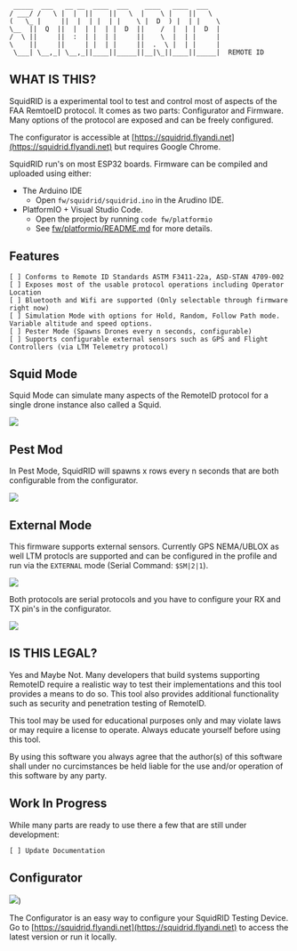 ```
  _____  ___   __ __  ____  ___    ____   ____  ___
 / ___/ /   \ |  |  ||    ||   \  |    \ |    ||   \
(   \_ |     ||  |  | |  | |    \ |  D  ) |  | |    \
 \__  ||  Q  ||  |  | |  | |  D  ||    /  |  | |  D  |
 /  \ ||     ||  :  | |  | |     ||    \  |  | |     |
 \    ||     ||     | |  | |     ||  .  \ |  | |     |
  \___| \__,_| \__,_||____||_____||__|\_||____||_____|  REMOTE ID 
```

## WHAT IS THIS?

SquidRID is a experimental tool to test and control most of aspects of the FAA RemtoeID protocol. It comes as two parts: Configurator and Firmware. Many options of the protocol are exposed and can be freely configured.

The configurator is accessible at [https://squidrid.flyandi.net](https://squidrid.flyandi.net) but requires Google Chrome.

SquidRID run's on most ESP32 boards. Firmware can be compiled and uploaded using either:
* The Arduino IDE
  * Open `fw/squidrid/squidrid.ino` in the Arudino IDE. 
* PlatformIO + Visual Studio Code. 
  * Open the project by running `code fw/platformio`
  * See [fw/platformio/README.md](fw/platformio/README.md) for more details. 

## Features
```
[ ] Conforms to Remote ID Standards ASTM F3411-22a, ASD-STAN 4709-002
[ ] Exposes most of the usable protocol operations including Operator Location
[ ] Bluetooth and Wifi are supported (Only selectable through firmware right now)
[ ] Simulation Mode with options for Hold, Random, Follow Path mode. Variable altitude and speed options.
[ ] Pester Mode (Spawns Drones every n seconds, configurable)
[ ] Supports configurable external sensors such as GPS and Flight Controllers (via LTM Telemetry protocol)
```

## Squid Mode

Squid Mode can simulate many aspects of the RemoteID protocol for a single drone instance also called a Squid. 

![](docs/sim.png)

## Pest Mod

In Pest Mode, SquidRID will spawns x rows every n seconds that are both configurable from the configurator.

![](docs/pest.png) 

## External Mode

This firmware supports external sensors. Currently GPS NEMA/UBLOX as well LTM protocls are supported and can be configured in the profile and run via the `EXTERNAL` mode (Serial Command: `$SM|2|1`).

![](docs/ext.png)

Both protocols are serial protocols and you have to configure your RX and TX pin's in the configurator. 

![](docs/ext_prot.png)

## IS THIS LEGAL?

Yes and Maybe Not. Many developers that build systems supporting RemoteID require a realistic way to test their implementations and this tool provides a means to do so. This tool also provides additional functionality such as security and penetration testing of RemoteID. 

This tool may be used for educational purposes only and may violate laws or may require a license to operate. Always educate yourself before using this tool.

By using this software you always agree that the author(s) of this software shall under no curcimstances be held liable for the use and/or operation of this software by any party.



## Work In Progress

While many parts are ready to use there a few that are still under development:

```
[ ] Update Documentation
```

## Configurator 

![](docs/configurator.png))

The Configurator is an easy way to configure your SquidRID Testing Device. Go to [https://squidrid.flyandi.net](https://squidrid.flyandi.net) to access the latest version or run it locally. 
